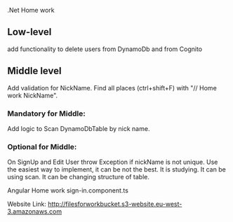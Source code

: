 .Net Home work
## Low-level 
add functionality to delete users from DynamoDb and from Cognito

## Middle level
Add validation for NickName.
Find all places (ctrl+shift+F) with "// Home work NickName".
### Mandatory for Middle: 
Add logic to Scan DynamoDbTable by nick name.
### Optional for Middle: 
On SignUp and Edit User throw Exception if nickName is not unique.
Use the easiest way to implement, it can be not the best. It is studying.
It can be using scan. It can be changing structure of table.

Angular Home work
sign-in.component.ts

Website Link: http://filesforworkbucket.s3-website.eu-west-3.amazonaws.com